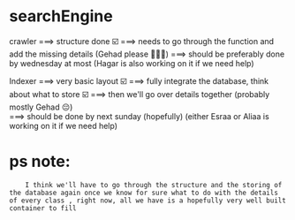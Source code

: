 # searchEngine

crawler ===> structure done ☑️
        ===> needs to go through the function and add the missing details (Gehad please 🥹🥹🥹)
        ===> should be preferably done by wednesday at most (Hagar is also working on it if we need help)

Indexer ===> very basic layout ☑️
        ===> fully integrate the database, think about what to store ☑️
        ===> then we'll go over details together (probably mostly Gehad 😔)    
        ===> should be done by next sunday (hopefully) (either Esraa or Aliaa is working on it if we need help)


# ps note: 
        I think we'll have to go through the structure and the storing of the database again once we know for sure what to do with the details of every class , right now, all we have is a hopefully very well built container to fill              